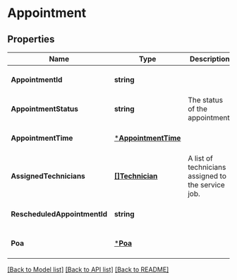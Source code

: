 # Appointment

## Properties
Name | Type | Description | Notes
------------ | ------------- | ------------- | -------------
**AppointmentId** | **string** |  | [optional] [default to null]
**AppointmentStatus** | **string** | The status of the appointment. | [optional] [default to null]
**AppointmentTime** | [***AppointmentTime**](AppointmentTime.md) |  | [optional] [default to null]
**AssignedTechnicians** | [**[]Technician**](Technician.md) | A list of technicians assigned to the service job. | [optional] [default to null]
**RescheduledAppointmentId** | **string** |  | [optional] [default to null]
**Poa** | [***Poa**](Poa.md) |  | [optional] [default to null]

[[Back to Model list]](../README.md#documentation-for-models) [[Back to API list]](../README.md#documentation-for-api-endpoints) [[Back to README]](../README.md)


